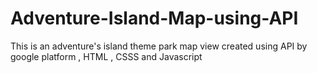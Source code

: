 # Adventure-Island-Map-using-API
This is an adventure's island theme park map view created  using API by google platform , HTML , CSSS and Javascript 
